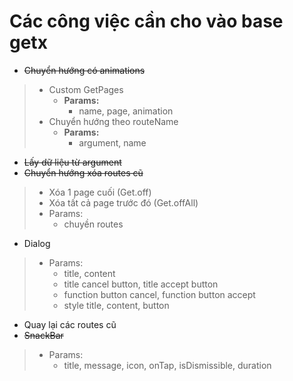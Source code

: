 # Các công việc cần cho vào base getx

* ~~Chuyển hướng có animations~~

> * Custom GetPages
>     * **Params:**
>         * name, page, animation
> * Chuyển hướng theo routeName
>     * **Params:**
>         * argument, name

* ~~Lấy dữ liệu từ argument~~
* ~~Chuyển hướng xóa routes cũ~~

> * Xóa 1 page cuối (Get.off)
> * Xóa tất cả page trước đó (Get.offAll)
> * Params:
>     * chuyền routes

* Dialog

> * Params:
>     * title, content
>     * title cancel button, title accept button
>     * function button cancel, function button accept
>     * style title, content, button

* Quay lại các routes cũ
* ~~SnackBar~~

> * Params:
>     * title, message, icon, onTap, isDismissible, duration
